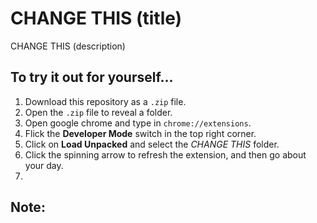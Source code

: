 # CHANGE THIS (title)

CHANGE THIS (description)

## To try it out for yourself...
1) Download this repository as a `.zip` file.
2) Open the `.zip` file to reveal a folder.
3) Open google chrome and type in `chrome://extensions`.
4) Flick the **Developer Mode** switch in the top right corner.
5) Click on **Load Unpacked** and select the *CHANGE THIS* folder.
6) Click the spinning arrow to refresh the extension, and then go about your day.
7) 

## Note:
